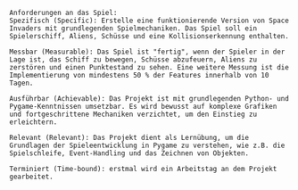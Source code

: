     Anforderungen an das Spiel:
    Spezifisch (Specific): Erstelle eine funktionierende Version von Space Invaders mit grundlegenden Spielmechaniken. Das Spiel soll ein Spielerschiff, Aliens, Schüsse und eine Kollisionserkennung enthalten.

    Messbar (Measurable): Das Spiel ist "fertig", wenn der Spieler in der Lage ist, das Schiff zu bewegen, Schüsse abzufeuern, Aliens zu zerstören und einen Punktestand zu sehen. Eine weitere Messung ist die Implementierung von mindestens 50 % der Features innerhalb von 10 Tagen.

    Ausführbar (Achievable): Das Projekt ist mit grundlegenden Python- und Pygame-Kenntnissen umsetzbar. Es wird bewusst auf komplexe Grafiken und fortgeschrittene Mechaniken verzichtet, um den Einstieg zu erleichtern.

    Relevant (Relevant): Das Projekt dient als Lernübung, um die Grundlagen der Spieleentwicklung in Pygame zu verstehen, wie z.B. die Spielschleife, Event-Handling und das Zeichnen von Objekten.

    Terminiert (Time-bound): erstmal wird ein Arbeitstag an dem Projekt gearbeitet.
